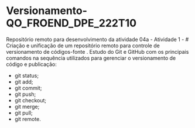 # Versionamento-QO_FROEND_DPE_222T10
Repositório remoto para desenvolvimento da atividade 04a - Atividade 1 - # Criação e unificação de um repositório remoto para controle de versionamento de códigos-fonte .
Estudo do Git e GitHub com os principais comandos na sequência  utilizados para gerenciar o versionamento de  código e publicação:

* git status;
* git add;
* git commit;
* git push;
* git checkout;
* git merge;
* git pull;
* git remote.
